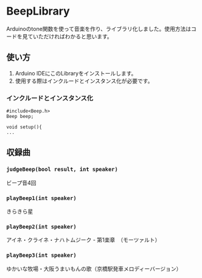 # BeepLibrary
Arduinoのtone関数を使って音楽を作り、ライブラリ化しました。使用方法はコードを見ていただければわかると思います。

## 使い方

1. Arduino IDEにこのLibraryをインストールします。
2. 使用する際はインクルードとインスタンス化が必要です。

### インクルードとインスタンス化

```
#include<Beep.h>
Beep beep;

void setup(){
...
```

## 収録曲
### `judgeBeep(bool result, int speaker)`
ビープ音4回

### `playBeep1(int speaker)`
きらきら星

### `playBeep2(int speaker)`
アイネ・クライネ・ナハトムジーク - 第1楽章　（モーツァルト）

### `playBeep3(int speaker)`
ゆかいな牧場・大阪うまいもんの歌（京橋駅発車メロディーバージョン）
